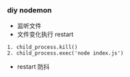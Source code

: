 ### diy nodemon

- 监听文件
- 文件变化执行 restart

```
1. child_process.kill()
2. child_process.exec('node index.js')
```

- restart 防抖
